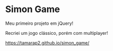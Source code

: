 # Simon Game

Meu primeiro projeto em jQuery!

Recriei um jogo clássico, porém com multiplayer!

https://tamarap2.github.io/simon_game/
